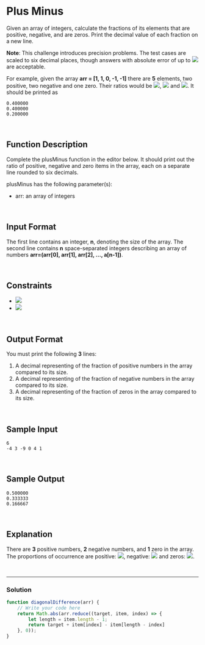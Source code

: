 # Plus Minus

Given an array of integers, calculate the fractions of its elements that are positive, negative, and are zeros. Print the decimal value of each fraction on a new line.

**Note**: This challenge introduces precision problems. The test cases are scaled to six decimal places, though answers with absolute error of up to ![](https://latex.codecogs.com/gif.latex?10^{-4}) are acceptable.

For example, given the array **arr = [1, 1, 0, -1, -1]** there are **5** elements, two positive, two negative and one zero. Their ratios would be ![](https://latex.codecogs.com/gif.latex?\frac{2}{5}=0.400000), ![](https://latex.codecogs.com/gif.latex?\frac{2}{5}=0.400000) and ![](https://latex.codecogs.com/gif.latex?\frac{1}{5}=0.200000). It should be printed as
```
0.400000
0.400000
0.200000
```

<br/>

## Function Description

Complete the plusMinus function in the editor below. It should print out the ratio of positive, negative and zero items in the array, each on a separate line rounded to six decimals.

plusMinus has the following parameter(s):

- arr: an array of integers

<br/>

## Input Format

The first line contains an integer, **n**, denoting the size of the array. 
The second line contains **n** space-separated integers describing an array of numbers **arr=(arr[0], arr[1], arr[2], ..., a[n-1])**.

<br/>

## Constraints
- ![](https://latex.codecogs.com/gif.latex?0<&space;n\leq&space;100)
- ![](https://latex.codecogs.com/gif.latex?-100\leq&space;arr[i]\leq&space;100)
 
<br/>

## Output Format

You must print the following **3** lines:

1. A decimal representing of the fraction of positive numbers in the array compared to its size.
2. A decimal representing of the fraction of negative numbers in the array compared to its size.
3. A decimal representing of the fraction of zeros in the array compared to its size.

<br/>

## Sample Input
```
6
-4 3 -9 0 4 1 
```

<br/>
       
## Sample Output
```
0.500000
0.333333
0.166667
```

<br/>

## Explanation

There are **3** positive numbers, **2** negative numbers, and **1** zero in the array. 
The proportions of occurrence are positive: ![](https://latex.codecogs.com/gif.latex?\frac{3}{6}=0.500000), negative: ![](https://latex.codecogs.com/gif.latex?\frac{2}{6}=0.333333) and zeros: ![](https://latex.codecogs.com/gif.latex?\frac{1}{6}=0.166667).

<br/>

---

### Solution

```javascript
function diagonalDifference(arr) {
    // Write your code here
    return Math.abs(arr.reduce((target, item, index) => {
        let length = item.length - 1;
        return target + item[index] - item[length - index]
    }, 0));
}

```